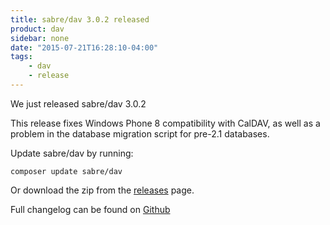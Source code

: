 ```yaml
---
title: sabre/dav 3.0.2 released
product: dav
sidebar: none
date: "2015-07-21T16:28:10-04:00"
tags:
    - dav
    - release
---
```


We just released sabre/dav 3.0.2 

This release fixes Windows Phone 8 compatibility with CalDAV, as well as a
problem in the database migration script for pre-2.1 databases.

Update sabre/dav by running:

    composer update sabre/dav

Or download the zip from the [releases][2] page.

Full changelog can be found on [Github][1]

[1]: https://github.com/fruux/sabre-dav/blob/3.0.2/ChangeLog.md
[2]: https://github.com/fruux/sabre-dav/releases
